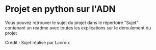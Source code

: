 # Projet en python sur l'ADN

Vous pouvez retrouver le sujet du projet dans le répertoire "Sujet" contenant un readme avec toutes les explications sur le déroulement du projet

Crédit : Sujet réalisé par Lacroix
